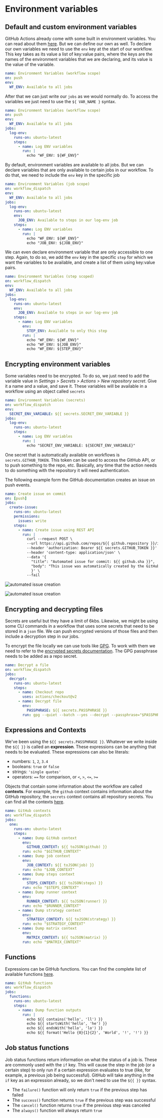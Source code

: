 # Environment variables

## Default and custom environment variables

GitHub Actions already come with some built in environment variables. You can read about them [here](https://docs.github.com/en/actions/learn-github-actions/environment-variables). But we can define our own as well. To declare our own variables we need to use the `env` key at the start of our workflow. This key takes as its value a list of key:value pairs, where the keys are the names of the environment variables that we are declaring, and its value is the value of the variable.

``` yaml
name: Environment Variables (workflow scope)
on: push
env:
  WF_ENV: Available to all jobs
```

After that we can just write our `jobs` as we would normally do. To access the variables we just need to use the `${ VAR_NAME }` syntax.

``` yaml
name: Environment Variables (workflow scope)
on: push
env:
  WF_ENV: Available to all jobs
jobs:
  log-env:
    runs-on: ubuntu-latest
    steps:
      - name: Log ENV variables
        run: |
          echo "WF_ENV: ${WF_ENV}"
```

By default, environment variables are available to all jobs. But we can declare variables that are only available to certain jobs in our workflow. To do that, we need to include the `env` key in the specific job

``` yaml
name: Environment Variables (job scope)
on: workflow_dispatch
env:
  WF_ENV: Available to all jobs
jobs:
  log-env:
    runs-on: ubuntu-latest
    env:
      JOB_ENV: Available to steps in our log-env job
    steps:
      - name: Log ENV variables
        run: |
          echo "WF_ENV: ${WF_ENV}"
          echo "JOB_ENV: ${JOB_ENV}"
```

We can even declare environment variable that are only accessible to one step. Again, to do so, we add the `env` key in the specific `step` for which we want the variables to be available, and create a list of them using key:value pairs.

``` yaml
name: Environment Variables (step scoped)
on: workflow_dispatch
env:
  WF_ENV: Available to all jobs
jobs:
  log-env:
    runs-on: ubuntu-latest
    env:
      JOB_ENV: Available to steps in our log-env job
    steps:
      - name: Log ENV variables
        env:
          STEP_ENV: Available to only this step
        run: |
          echo "WF_ENV: ${WF_ENV}"
          echo "WF_ENV: ${JOB_ENV}"
          echo "WF_ENV: ${STEP_ENV}"
```

## Encrypting environment variables

Some variables need to be encrypted. To do so, we just need to add the variable value in *Settings > Secrets > Actions > New repository secret*. Give it a name and a value, and save it. These variables will be available in a workflow using an object called `secrets`

``` yaml
name: Environment Variables (secrets)
on: workflow_dispatch
env:
  SECRET_ENV_VARIABLE: ${{ secrets.SECRET_ENV_VARIABLE }}
jobs:
  log-env:
    runs-on: ubuntu-latest
    steps:
      - name: Log ENV variables
        run: |
          echo "SECRET_ENV_VARIABLE: ${SECRET_ENV_VARIABLE}"
```

One secret that is automatically available on workflows is `secrets.GITHUB_TOKEN`. This token can be used to access the GitHub API, or to push something to the repo, etc. Basically, any time that the action needs to do something with the repository it will need authentication.

The following example form the GitHub documentation creates an issue on push events.

``` yaml
name: Create issue on commit
on: [push]
jobs:
  create-issue:
    runs-on: ubuntu-latest 
    permissions:
      issues: write 
    steps:
      - name: Create issue using REST API
        run: |
          curl --request POST \
          --url https://api.github.com/repos/${{ github.repository }}/issues \
          --header 'authorization: Bearer ${{ secrets.GITHUB_TOKEN }}' \
          --header 'content-type: application/json' \
          --data '{
            "title": "Automated issue for commit: ${{ github.sha }}",
            "body": "This issue was automatically created by the GitHub Action workflow **${{ github.workflow }}**. \n\n The commit hash was: _${{ github.sha }}_."
            }' \
          --fail
```

![automated issue creation](img/01_automated_issue_creation.png)

![automated issue creation](img/02_automated_issue_creation.png)

## Encrypting and decrypting files

Secrets are useful but they have a limit of 6kbs. Likewise, we might be using some CLI commands in a workflow that uses some secrets that need to be stored in a `json` file. We can push encrypted versions of those files and then include a decryption step in our jobs.

To encrypt the file locally we can use tools like [GPG](https://www.gnupg.org/). To work with them we need to refer to the [encrypted secrets documentation](https://docs.github.com/en/actions/security-guides/encrypted-secrets). The GPG passphrase needs to be added as a repo secret.

``` yaml
name: Decrypt a file
on: workflow_dispatch
jobs:
  decrypt:
    runs-on: ubuntu-latest
    steps:
      - name: Checkout repo
        uses: actions/checkout@v2
      - name: Decrypt file
        env:
          PASSPHRASE: ${{ secrets.PASSPHRASE }}
        run: gpg --quiet --batch --yes --decrypt --passphrase="$PASSPHRASE" --output $HOME/secret.json secret.json.gpg
```

## Expressions and Contexts

We've been using the `${{ secrets.PASSPHRASE }}`. Whatever we write inside the `${{ }}` is called an **expression**. These expressions can be anything that needs to be evaluated. These expressions can also be literals:

- numbers: `1`, `2`, `3.4`
- booleans: `true` or `false`
- strings: `'single quotes'`
- operators: `==` for comparison, or `<`, `>`, `<=`, `>=`

Objects that contain some information about the workflow are called **contexts**. For example, the `github` context contains information about the GitHub repository, the `secrets` context contains all repository secrets. You can find all the contexts [here](https://docs.github.com/en/actions/learn-github-actions/contexts).

``` yaml
name: GitHub contexts
on: workflow_dispatch
jobs:
  one:
    runs-on: ubuntu-latest
    steps:
      - name: Dump GitHub context
        env:
          GITHUB_CONTEXT: ${{ toJSON(github) }}
        run: echo "$GITHUB_CONTEXT"
      - name: Dump job context
        env:
          JOB_CONTEXT: ${{ toJSON(job) }}
        run: echo "$JOB_CONTEXT"
      - name: Dump steps context
        env:
          STEPS_CONTEXT: ${{ toJSON(steps) }}
        run: echo "$STEPS_CONTEXT"
      - name: Dump runner context
        env:
          RUNNER_CONTEXT: ${{ toJSON(runner) }}
        run: echo "$RUNNER_CONTEXT"
      - name: Dump strategy context
        env:
          STRATEGY_CONTEXT: ${{ toJSON(strategy) }}
        run: echo "$STRATEGY_CONTEXT"
      - name: Dump matrix context
        env:
          MATRIX_CONTEXT: ${{ toJSON(matrix) }}
        run: echo "$MATRIX_CONTEXT"
```

## Functions

Expressions can be GitHub functions. You can find the complete list of available functions [here](https://docs.github.com/en/actions/learn-github-actions/expressions#functions).

``` yaml
name: GitHub functions
on: workflow_dispatch
jobs:
  functions:
    runs-on: ubuntu-latest
    steps:
      - name: Dump function outputs
        run: |
          echo ${{ contains('hello', 'll') }}
          echo ${{ startsWith('hello', 'he') }}
          echo ${{ endsWith('hello', 'lo') }}
          echo ${{ format('Hello {0}{1}{2}', 'World', '!', '!') }}
```

## Job status functions

Job status functions return information on what the status of a job is. These are commonly used with the `if` key. This will cause the step in the job (or a certain step) to only run if a certain expression evaluates to true (like, for example, a previous job being successful). GitHub will take anything in the `if` key as an expression already, so we don't need to use the `${{ }}` syntax.

- The `failure()` function will only return `true` if the previous step has failed
- The `success()` function returns `true` if the previous step was successful
- The `cancel()` function returns `true` if the previous step was canceled
- The `always()` function will always return `true`
